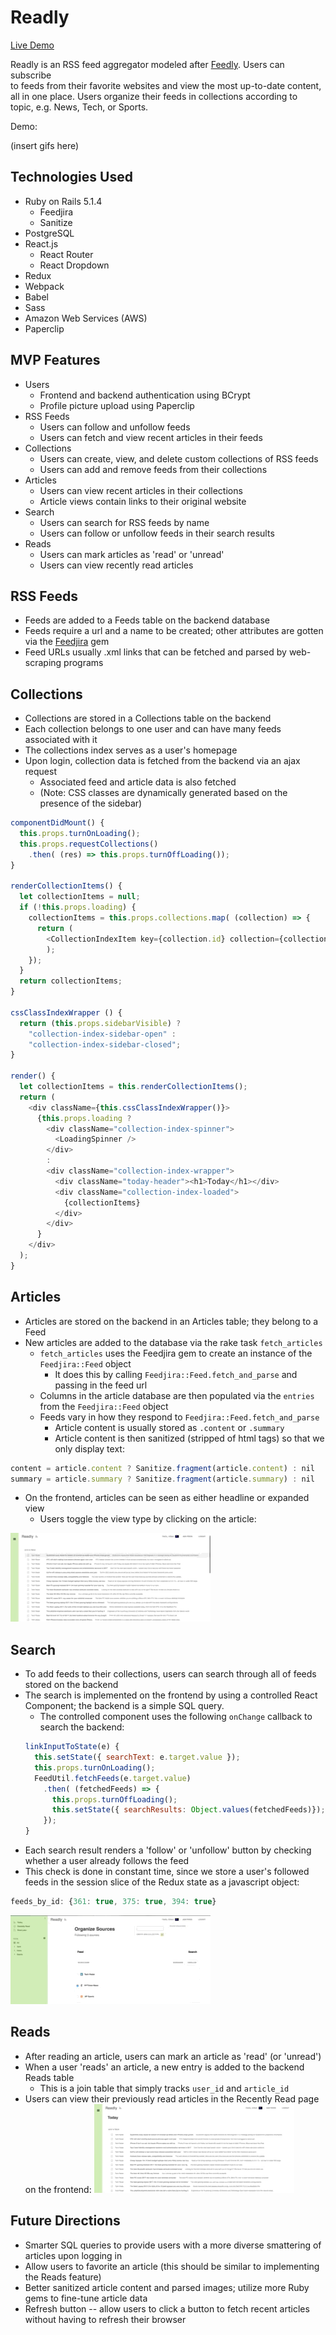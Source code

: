 # Readly

[Live Demo](https://www.readly.fun)

Readly is an RSS feed aggregator modeled after [Feedly](www.feedly.com). Users can subscribe  
to feeds from their favorite websites and view the most up-to-date content,  
all in one place. Users organize their feeds in collections according to  
topic, e.g. News, Tech, or Sports.


Demo:

(insert gifs here)

## Technologies Used

* Ruby on Rails 5.1.4
    * Feedjira
    * Sanitize
* PostgreSQL  
* React.js  
    * React Router  
    * React Dropdown  
* Redux  
* Webpack
* Babel  
* Sass
* Amazon Web Services (AWS)  
* Paperclip  


## MVP Features  

* Users
    * Frontend and backend authentication using BCrypt
    * Profile picture upload using Paperclip
* RSS Feeds
    * Users can follow and unfollow feeds
    * Users can fetch and view recent articles in their feeds
* Collections  
    * Users can create, view, and delete custom collections of RSS feeds
    * Users can add and remove feeds from their collections
* Articles
    * Users can view recent articles in their collections
    * Article views contain links to their original website
* Search
    * Users can search for RSS feeds by name
    * Users can follow or unfollow feeds in their search results
* Reads
    * Users can mark articles as 'read' or 'unread'
    * Users can view recently read articles

## RSS Feeds
* Feeds are added to a Feeds table on the backend database
* Feeds require a url and a name to be created; other attributes are gotten via the [Feedjira](http://feedjira.com/) gem
* Feed URLs usually .xml links that can be fetched and parsed by web-scraping programs


## Collections
* Collections are stored in a Collections table on the backend
* Each collection belongs to one user and can have many feeds associated with it
* The collections index serves as a user's homepage
* Upon login, collection data is fetched from the backend via an ajax request
    * Associated feed and article data is also fetched  
    * (Note: CSS classes are dynamically generated based on the presence of the sidebar)
```javascript
componentDidMount() {
  this.props.turnOnLoading();
  this.props.requestCollections()
    .then( (res) => this.props.turnOffLoading());
}

renderCollectionItems() {
  let collectionItems = null;
  if (!this.props.loading) {
    collectionItems = this.props.collections.map( (collection) => {
      return (
        <CollectionIndexItem key={collection.id} collection={collection} />
        );
    });
  }
  return collectionItems;
}

cssClassIndexWrapper () {
  return (this.props.sidebarVisible) ?
    "collection-index-sidebar-open" :
    "collection-index-sidebar-closed";
}

render() {
  let collectionItems = this.renderCollectionItems();
  return (
    <div className={this.cssClassIndexWrapper()}>
      {this.props.loading ?
        <div className="collection-index-spinner">
          <LoadingSpinner />
        </div>
        :
        <div className="collection-index-wrapper">
          <div className="today-header"><h1>Today</h1></div>
          <div className="collection-index-loaded">
            {collectionItems}
          </div>
        </div>
      }
    </div>
  );
}
```

## Articles
* Articles are stored on the backend in an Articles table; they belong to a Feed
* New articles are added to the database via the rake task `fetch_articles`
    * `fetch_articles` uses the Feedjira gem to create an instance of the `Feedjira::Feed` object  
        * It does this by calling `Feedjira::Feed.fetch_and_parse` and passing in the feed url  
    * Columns in the article database are then populated via the `entries` from the `Feedjira::Feed` object  
    * Feeds vary in how they respond to `Feedjira::Feed.fetch_and_parse`
        * Article content is usually stored as `.content` or `.summary`
        * Article content is then sanitized (stripped of html tags) so that we only display text:
```javascript
content = article.content ? Sanitize.fragment(article.content) : nil
summary = article.summary ? Sanitize.fragment(article.summary) : nil
```
* On the frontend, articles can be seen as either headline or expanded view
    * Users toggle the view type by clicking on the article:  

![Article views](https://github.com/ethannkschneider/feedly/blob/master/docs/readly-gif-1.gif)

## Search
* To add feeds to their collections, users can search through all of feeds stored on the backend
* The search is implemented on the frontend by using a controlled React Component; the backend is a simple SQL query.
    * The controlled component uses the following `onChange` callback to search the backend:
    ```javascript
    linkInputToState(e) {
      this.setState({ searchText: e.target.value });
      this.props.turnOnLoading();
      FeedUtil.fetchFeeds(e.target.value)
        .then( (fetchedFeeds) => {
          this.props.turnOffLoading();
          this.setState({ searchResults: Object.values(fetchedFeeds)});
        });
    }
    ```
* Each search result renders a 'follow' or 'unfollow' button by checking whether a user already follows the feed   
* This check is done in constant time, since we store a user's followed feeds in the session slice of the Redux state as a javascript object:  
```javascript
feeds_by_id: {361: true, 375: true, 394: true}
```
![Organizing sources and searching for feeds](https://github.com/ethannkschneider/feedly/blob/master/docs/readly-gif-3.gif)
## Reads
* After reading an article, users can mark an article as 'read' (or 'unread')
* When a user 'reads' an article, a new entry is added to the backend Reads table  
    * This is a join table that simply tracks `user_id` and `article_id`
* Users can view their previously read articles in the Recently Read page on the frontend:
![Recently read](https://github.com/ethannkschneider/feedly/blob/master/docs/readly-gif-2.gif)


## Future Directions
* Smarter SQL queries to provide users with a more diverse smattering of articles upon logging in
* Allow users to favorite an article (this should be similar to implementing the Reads feature)
* Better sanitized article content and parsed images; utilize more Ruby gems to fine-tune article data
* Refresh button -- allow users to click a button to fetch recent articles without having to refresh their browser
